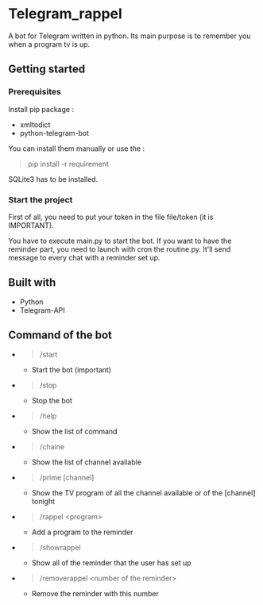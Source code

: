 # Telegram_rappel

A bot for Telegram written in python. Its main purpose is to remember you when a program tv is up.

## Getting started
### Prerequisites
Install pip package :
- xmltodict
- python-telegram-bot

You can install them manually or use the :
>pip install -r requirement

SQLite3 has to be installed.

### Start the project

First of all, you need to put your token in the file file/token (it is IMPORTANT).

You have to execute main.py to start the bot. If you want to have the reminder part, you need to launch with cron the routine.py. It'll send message to every chat with a reminder set up.


## Built with

- Python
- Telegram-API

## Command of the bot

- >/start
    - Start the bot (important)
- >/stop
    - Stop the bot

- >/help
    - Show the list of command
- >/chaine
    - Show the list of channel available
- >/prime \[channel\]
    - Show the TV program of all the channel available or of the \[channel\] tonight
- >/rappel \<program\>
    - Add a program to the reminder
- >/showrappel
    - Show all of the reminder that the user has set up
- >/removerappel \<number of the reminder\>
    - Remove the reminder with this number
